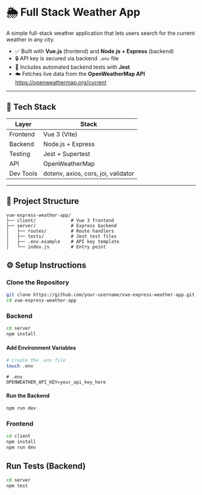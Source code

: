 # 🌦️ Full Stack Weather App

A simple full-stack weather application that lets users search for the current weather in any city.

- ✅ Built with **Vue.js** (frontend) and **Node.js + Express** (backend)
- 🔒 API key is secured via backend `.env` file
- 🔬 Includes automated backend tests with **Jest**
- ☁️ Fetches live data from the **OpenWeatherMap API**
https://openweathermap.org/current

---

## 🧱 Tech Stack

| Layer     | Stack        |
|-----------|--------------|
| Frontend  | Vue 3 (Vite) |
| Backend   | Node.js + Express |
| Testing   | Jest + Supertest |
| API       | OpenWeatherMap |
| Dev Tools | dotenv, axios, cors, joi, validator |

---

## 📁 Project Structure
```text
vue-express-weather-app/
├── client/             # Vue 3 frontend
├── server/             # Express backend
│   ├── routes/         # Route handlers
│   ├── tests/          # Jest test files
│   ├── .env.example    # API key template
│   └── index.js        # Entry point
```
## ⚙️ Setup Instructions

### Clone the Repository

```bash
git clone https://github.com/your-username/vue-express-weather-app.git
cd vue-express-weather-app
```

### Backend
```bash
cd server
npm install
```
#### Add Environment Variables
```bash
# Create the .env file
touch .env
```
```text
# .env
OPENWEATHER_API_KEY=your_api_key_here
```
#### Run the Backend
```bash
npm run dev
```

### Frontend
```bash
cd client
npm install
npm run dev
```

## Run Tests (Backend)
```bash
cd server
npm test
```